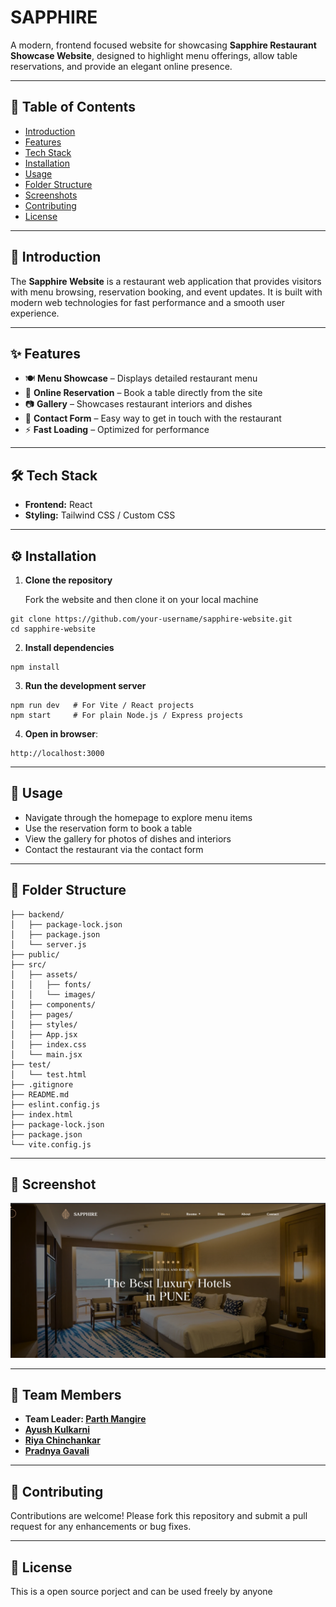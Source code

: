 # **SAPPHIRE**

A modern, frontend focused website for showcasing **Sapphire Restaurant Showcase Website**, designed to highlight menu offerings, allow table reservations, and provide an elegant online presence.

---

## 📑 Table of Contents

* [Introduction](#introduction)
* [Features](#features)
* [Tech Stack](#tech-stack)
* [Installation](#installation)
* [Usage](#usage)
* [Folder Structure](#folder-structure)
* [Screenshots](#screenshots)
* [Contributing](#contributing)
* [License](#license)

---

## 📝 Introduction

The **Sapphire Website** is a restaurant web application that provides visitors with menu browsing, reservation booking, and event updates. It is built with modern web technologies for fast performance and a smooth user experience.

---

## ✨ Features

* 🍽 **Menu Showcase** – Displays detailed restaurant menu
* 📅 **Online Reservation** – Book a table directly from the site
* 📷 **Gallery** – Showcases restaurant interiors and dishes
* 📩 **Contact Form** – Easy way to get in touch with the restaurant
* ⚡ **Fast Loading** – Optimized for performance

---

## 🛠 Tech Stack

* **Frontend:** React
* **Styling:** Tailwind CSS / Custom CSS

---

## ⚙️ Installation

1. **Clone the repository**

    Fork the website and then clone it on your local machine

```
git clone https://github.com/your-username/sapphire-website.git
cd sapphire-website
```

2. **Install dependencies**

```
npm install
```

3. **Run the development server**

```
npm run dev   # For Vite / React projects
npm start     # For plain Node.js / Express projects
```

4. **Open in browser**:

```
http://localhost:3000
```

---

## 🚀 Usage

* Navigate through the homepage to explore menu items
* Use the reservation form to book a table
* View the gallery for photos of dishes and interiors
* Contact the restaurant via the contact form

---

## 📂 Folder Structure


```
├── backend/
│   ├── package-lock.json
│   ├── package.json
│   └── server.js
├── public/
├── src/
│   ├── assets/
│   │   ├── fonts/
│   │   └── images/
│   ├── components/
│   ├── pages/
│   ├── styles/
│   ├── App.jsx
│   ├── index.css
│   └── main.jsx
├── test/
│   └── test.html
├── .gitignore
├── README.md
├── eslint.config.js
├── index.html
├── package-lock.json
├── package.json
└── vite.config.js
```

---

## 📸 Screenshot

![Screenshot](src/assets/image.png)


---

## 👥 Team Members

* **Team Leader: [Parth Mangire](https://github.com/thisisparth187)** 
* **[Ayush Kulkarni](https://github.com/AyushK96-sudo)** 
* **[Riya Chinchankar](https://github.com/RiyaChinchankar)** 
* **[Pradnya Gavali](https://github.com/pradnyagavali27)**

---

## 🤝 Contributing

Contributions are welcome! Please fork this repository and submit a pull request for any enhancements or bug fixes.

---

## 📜 License

This is a open source porject and can be used freely by anyone
